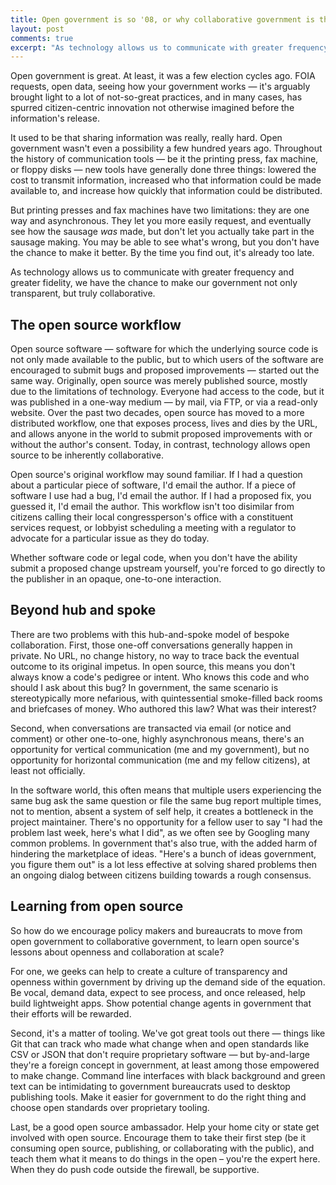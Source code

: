 ```yaml
---
title: Open government is so '08, or why collaborative government is the next big thing
layout: post
comments: true
excerpt: "As technology allows us to communicate with greater frequency and greater fidelity, we have the chance to make our government not only transparent, but truly collaborative."
---
```


Open government is great. At least, it was a few election cycles ago. FOIA requests, open data, seeing how your government works — it's arguably brought light to a lot of not-so-great practices, and in many cases, has spurred citizen-centric innovation not otherwise imagined before the information's release.

It used to be that sharing information was really, really hard. Open government wasn't even a possibility a few hundred years ago. Throughout the history of communication tools — be it the printing press, fax machine, or floppy disks — new tools have generally done three things: lowered the cost to transmit information, increased who that information could be made available to, and increase how quickly that information could be distributed.

But printing presses and fax machines have two limitations: they are one way and asynchronous. They let you more easily request, and eventually see how the sausage *was* made, but don't let you actually take part in the sausage making. You may be able to see what's wrong, but you don't have the chance to make it better. By the time you find out, it's already too late.

As technology allows us to communicate with greater frequency and greater fidelity, we have the chance to make our government not only transparent, but truly collaborative.

## The open source workflow

Open source software — software for which the underlying source code is not only made available to the public, but to which users of the software are encouraged to submit bugs and proposed improvements — started out the same way. Originally, open source was merely published source, mostly due to the limitations of technology. Everyone had access to the code, but it was published in a one-way medium — by mail, via FTP, or via a read-only website. Over the past two decades, open source has moved to a more distributed workflow, one that exposes process, lives and dies by the URL, and allows anyone in the world to submit proposed improvements with or without the author's consent. Today, in contrast, technology allows open source to be inherently collaborative.

Open source's original workflow may sound familiar. If I had a question about a particular piece of software, I'd email the author. If a piece of software I use had a bug, I'd email the author. If I had a proposed fix, you guessed it, I'd email the author. This workflow isn't too disimilar from citizens calling their local congressperson's office with a constituent services request, or lobbyist scheduling a meeting with a regulator to advocate for a particular issue as they do today.

Whether software code or legal code, when you don't have the ability submit a proposed change upstream yourself, you're forced to go directly to the publisher in an opaque, one-to-one interaction.

## Beyond hub and spoke

There are two problems with this hub-and-spoke model of bespoke collaboration. First, those one-off conversations generally happen in private. No URL, no change history, no way to trace back the eventual outcome to its original impetus. In open source, this means you don't always know a code's pedigree or intent. Who knows this code and who should I ask about this bug? In government, the same scenario is stereotypically more nefarious, with quintessential smoke-filled back rooms and briefcases of money. Who authored this law? What was their interest?

Second, when conversations are transacted via email (or notice and comment) or other one-to-one, highly asynchronous means, there's an opportunity for vertical communication (me and my government), but no opportunity for horizontal communication (me and my fellow citizens), at least not officially.

In the software world, this often means that multiple users experiencing the same bug ask the same question or file the same bug report multiple times, not to mention, absent a system of self help, it creates a bottleneck in the project maintainer. There's no opportunity for a fellow user to say "I had the problem last week, here's what I did", as we often see by Googling many common problems. In government that's also true, with the added harm of hindering the marketplace of ideas. "Here's a bunch of ideas government, you figure them out" is a lot less effective at solving shared problems then an ongoing dialog between citizens building towards a rough consensus.

## Learning from open source

So how do we encourage policy makers and bureaucrats to move from open government to collaborative government, to learn open source's lessons about openness and collaboration at scale?

For one, we geeks can help to create a culture of transparency and openness within government by driving up the demand side of the equation. Be vocal, demand data, expect to see process, and once released, help build lightweight apps. Show potential change agents in government that their efforts will be rewarded.

Second, it's a matter of tooling. We've got great tools out there — things like Git that can track who made what change when and open standards like CSV or JSON that don't require proprietary software — but by-and-large they're a foreign concept in government, at least among those empowered to make change. Command line interfaces with black background and green text can be intimidating to government bureaucrats used to desktop publishing tools. Make it easier for government to do the right thing and choose open standards over proprietary tooling.

Last, be a good open source ambassador. Help your home city or state get involved with open source. Encourage them to take their first step (be it consuming open source, publishing, or collaborating with the public), and teach them what it means to do things in the open – you're the expert here. When they do push code outside the firewall, be supportive.
